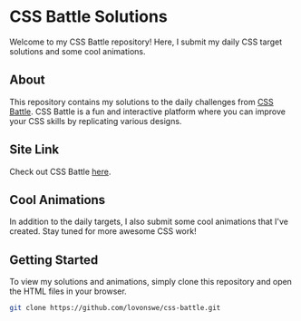 # CSS Battle Solutions

Welcome to my CSS Battle repository! Here, I submit my daily CSS target solutions and some cool animations.

## About

This repository contains my solutions to the daily challenges from [CSS Battle](https://cssbattle.dev/). CSS Battle is a fun and interactive platform where you can improve your CSS skills by replicating various designs.

## Site Link

Check out CSS Battle [here](https://cssbattle.dev/).

## Cool Animations

In addition to the daily targets, I also submit some cool animations that I've created. Stay tuned for more awesome CSS work!

## Getting Started

To view my solutions and animations, simply clone this repository and open the HTML files in your browser.

```sh
git clone https://github.com/lovonswe/css-battle.git
